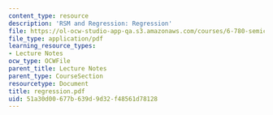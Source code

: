 ```yaml
---
content_type: resource
description: 'RSM and Regression: Regression'
file: https://ol-ocw-studio-app-qa.s3.amazonaws.com/courses/6-780-semiconductor-manufacturing-spring-2003/51a30d00677b639d9d32f48561d78128_regression.pdf
file_type: application/pdf
learning_resource_types:
- Lecture Notes
ocw_type: OCWFile
parent_title: Lecture Notes
parent_type: CourseSection
resourcetype: Document
title: regression.pdf
uid: 51a30d00-677b-639d-9d32-f48561d78128
---
```

